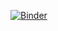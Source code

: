 [![Binder](https://mybinder.org/badge_logo.svg)](https://mybinder.org/v2/gh/mccullen/riverstyx-env/main)
